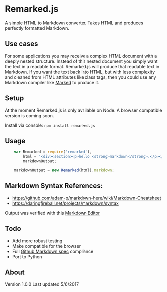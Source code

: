 # Remarked.js

A simple HTML to Markdown converter. Takes HTML and produces perfectly formatted Markdown.

## Use cases

For some applications you may receive a complex HTML document with a deeply nested structure. Instead of this nested document you simply want the text in a readable format. Remarked.js will produce that readable text in Markdown. If you want the text back into HTML, but with less complexity and cleaned from HTML attributes like class tags, then you could use any Markdown compiler like [Marked](https://github.com/chjj/marked) to produce it.

## Setup

At the moment Remarked.js is only available on Node. A browser compatible version is coming soon.

Install via console:  `npm install remarked.js`

## Usage
```javascript
    var Remarked = require('remarked'),
        html = '<div><section><p>hello <strong>markdown</strong>.</p></section></div>',
        markdownOutput;

    markdownOutput = new Remarked(html).markdown;
```

## Markdown Syntax References:

* https://github.com/adam-p/markdown-here/wiki/Markdown-Cheatsheet
* https://daringfireball.net/projects/markdown/syntax

Output was verified with this [Markdown Editor](http://dillinger.io/)

## Todo

* Add more robust testing
* Make compatible for the browser
* Full [Github Markdown spec](https://guides.github.com/pdfs/markdown-cheatsheet-online.pdf) compliance
* Port to Python

## About

Version 1.0.0
Last updated 5/6/2017
